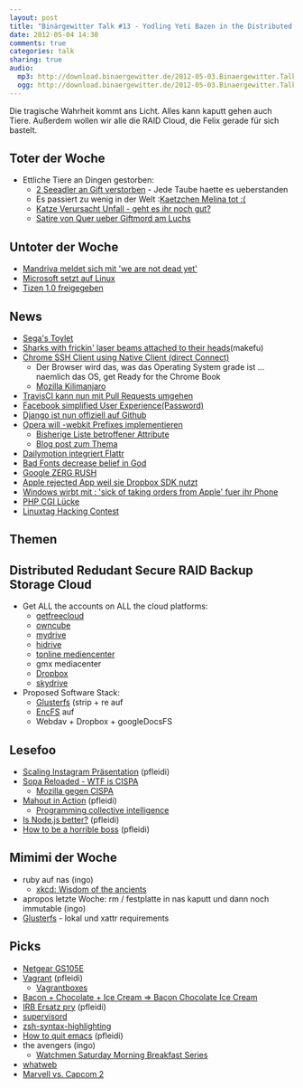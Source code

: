 ```yaml
---
layout: post
title: "Binärgewitter Talk #13 - Yodling Yeti Bazen in the Distributed Redundant Secure RAID Backup Storage Cloud"
date: 2012-05-04 14:30
comments: true
categories: talk
sharing: true
audio:
  mp3: http://download.binaergewitter.de/2012-05-03.Binaergewitter.Talk.13.mp3
  ogg: http://download.binaergewitter.de/2012-05-03.Binaergewitter.Talk.13.ogg
---
```

Die tragische Wahrheit kommt ans Licht. Alles kann kaputt gehen auch Tiere. Außerdem wollen wir alle die RAID Cloud, die
Felix gerade für sich bastelt.

## Toter der Woche

- Ettliche Tiere an Dingen gestorben:
    - [2 Seeadler an Gift verstorben](http://www.shz.de/nachrichten/top-thema/article/111/gift-attacke-seeadler-paar-liegt-tot-unter-baum.html ) - Jede Taube haette es ueberstanden
    - Es passiert zu wenig in der Welt :[Kaetzchen Melina tot :(](
http://www.rp-online.de/niederrhein-nord/emmerich/nachrichten/kaetzchen-melina-ist-tot-1.2804216 )
    - [Katze Verursacht Unfall - geht es ihr noch gut?](
http://www.oe24.at/oesterreich/chronik/tirol/Katze-verursacht-Radunfall-Tiroler-tot/63754260 )
    - [Satire von Quer ueber Giftmord am Luchs](http://www.youtube.com/watch?v=jwXoA9KhGIY )

## Untoter der Woche

- [Mandriva meldet sich mit 'we are not dead yet'](http://ostatic.com/blog/mandriva-receives-reprieve-future-still-uncertain )
- [Microsoft setzt auf Linux](http://www.pro-linux.de/news/1/18328/microsoft-setzt-bei-skype-auf-linux.html)
- [Tizen 1.0 freigegeben](http://www.pro-linux.de/news/1/18317/tizen-10-quellcode-und-sdk-verfuegbar.html)

## News

- [Sega's Toylet]( http://mashable.com/2012/04/30/toylet/ )
- [Sharks with frickin' laser beams attached to their heads](http://www.wired.com/gadgetlab/2012/05/wicked-lasers-shark/
)(makefu)
- [Chrome SSH Client using Native Client (direct Connect)](
https://chrome.google.com/webstore/detail/pnhechapfaindjhompbnflcldabbghjo )
    * Der Browser wird das, was das Operating System grade ist ... naemlich das OS, get Ready for the Chrome Book
  - [Mozilla
Kilimanjaro](http://www.heise.de/newsticker/meldung/Mozilla-Kilimanjaro-Einheitlichkeit-fuer-Firefox-Co-1566498.html )
- [TravisCI kann nun mit Pull Requests umgehen]( http://about.travis-ci.org/blog/announcing-pull-request-support/ )
- [Facebook simplified User Experience(Password)]( http://www.labnol.org/internet/facebook-account-passwords/21241/ )
- [Django ist nun offiziell auf Github](
https://groups.google.com/forum/?fromgroups#!topic/django-developers/9--P57ezyBs )
- [Opera will -webkit Prefixes implementieren](
http://www.netmagazine.com/news/opera-confirms-webkit-prefix-usage-121923 )
    * [Bisherige Liste betroffener Attribute](
http://dev.opera.com/articles/view/opera-mobile-emulator-experimental-webkit-prefix-support/ )
    * [Blog post zum Thema]( http://www.webkitbits.com/post/22222538210/why-o-why )
- [Dailymotion integriert Flattr]( http://blog.flattr.net/2012/05/dailymotion-flattr-integration/ )
- [Bad Fonts decrease belief in God]( http://epiphenom.fieldofscience.com/2012/04/bad-fonts-decrease-belief-in-god.html
)
- [Google ZERG RUSH]( https://www.google.com/search?aq=f&sourceid=chrome&ie=UTF-8&q=zerg+rush )
- [Apple rejected App weil sie Dropbox SDK nutzt](
http://www.appleinsider.com/articles/12/05/02/dropbox_working_with_apple_to_resolve_app_rejection_issue.html )
- [Windows wirbt mit : 'sick of taking orders from Apple' fuer ihr Phone](
http://www.neowin.net/news/windows-phone-boost-as-carriers-sick-of-taking-orders-from-apple )
- [PHP CGI Lücke](http://www.heise.de/newsticker/meldung/Gefahr-durch-offene-PHP-Luecke-1567433.html)
- [Linuxtag Hacking Contest](http://www.linuxtag.org/2012/de/meldung/article/linuxtag-startet-erste-vorrunde-zum-hacking-contest.html)

## Themen

## Distributed Redudant Secure RAID Backup Storage Cloud

- Get ALL the accounts on ALL the cloud platforms:
    - [getfreecloud](http://getfreecloud.com/)
    - [owncube](https://owncube.com/)
    - [mydrive](http://www.mydrive.net/)
    - [hidrive](https://www.free-hidrive.com/)
    - [tonline mediencenter](https://mediencenter.t-online.de/)
    - gmx mediacenter
    - [Dropbox](https://www.dropbox.com/)
    - [skydrive](https://skydrive.live.com/)
- Proposed Software Stack:
    * [Glusterfs](http://www.gluster.org/) (strip + re auf
    * [EncFS](http://www.arg0.net/encfs) auf
    * Webdav + Dropbox + googleDocsFS

## Lesefoo

- [Scaling Instagram Präsentation]( http://speakerdeck.com/u/mikeyk/p/scaling-instagram ) (pfleidi)
- [Sopa Reloaded - WTF is CISPA]( http://allthingsd.com/20120501/wtf-is-cispa/ )
    - [Mozilla gegen CISPA]( http://www.netzwelt.de/news/92080-cispa-mozilla-foundation-kritisiert-gesetzentwurf.html )
- [Mahout in Action]( http://www.amazon.de/gp/product/1935182684/ref=as_li_ss_tl?ie=UTF8&tag=retinacast-21 ) (pfleidi)
    * [Programming collective intelligence](
http://www.amazon.de/gp/product/0596529325/ref=as_li_ss_tl?ie=UTF8&tag=retinacast-21 )
- [Is Node.js better?]( http://brixen.io/2012/4/9/is_node_js_better ) (pfleidi)
- [How to be a horrible boss]( http://diegobasch.com/how-to-be-a-horrible-boss ) (pfleidi)

## Mimimi der Woche

* ruby auf nas (ingo)
    - [xkcd: Wisdom of the ancients]( http://xkcd.com/979/ )
* apropos letzte Woche: rm / festplatte in nas kaputt und dann noch immutable (ingo)
* [Glusterfs](http://www.gluster.org/) - lokal und xattr requirements

## Picks
- [Netgear GS105E]( http://www.amazon.de/dp/B002U08F2S/?tag=krebsco-21 )
- [Vagrant]( http://vagrantup.com/ ) (pfleidi)
    * [Vagrantboxes]( http://www.vagrantbox.es/ )
- [Bacon + Chocolate + Ice Cream => Bacon Chocolate Ice Cream](http://www.wikihow.com/Make-Bacon-Chocolate-Ice-Cream )
- [IRB Ersatz pry]( http://pry.github.com/ ) (pfleidi)
- [supervisord](http://supervisord.org/ )
- [zsh-syntax-highlighting](https://github.com/zsh-users/zsh-syntax-highlighting )
- [How to quit emacs]( https://ccrma.stanford.edu/guides/package/emacs/emacs.html ) (pfleidi)
- the avengers (ingo)
    - [Watchmen Saturday Morning Breakfast Series](http://www.newgrounds.com/portal/view/485797 )
- [whatweb](https://github.com/urbanadventurer/WhatWeb )
- [Marvell vs. Capcom 2]( http://en.wikipedia.org/wiki/Marvel_Vs._Capcom_2 )

